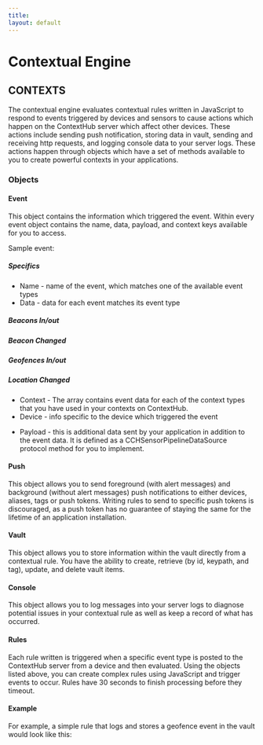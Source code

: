 ```yaml
---
title: 
layout: default
---
```


<h1 id="contextual_engine">Contextual Engine</h1>

<h2 id="contexts">CONTEXTS</h2>

<p>The contextual engine evaluates contextual rules written in JavaScript to respond to events triggered by devices and sensors to cause actions which happen on the ContextHub server which affect other devices. These actions include sending push notification, storing data in vault, sending and receiving http requests, and logging console data to your server logs. These actions happen through objects which have a set of methods available to you to create powerful contexts in your applications.</p>

<h3 id="objects">Objects</h3>

<h4 id="event">Event</h4>

<p>This object contains the information which triggered the event. Within every event object contains the name, data, payload, and context keys available for you to access.</p>

<p>Sample event:</p>
<script src='https://gist.github.com/Kevinwlee/a561eebf2c95acb43c69.js'><![CDATA[ ]]></script>
<h5 id="specifics">Specifics</h5>

<ul>
<li>Name - name of the event, which matches one of the available event types</li>

<li>Data - data for each event matches its event type</li>
</ul>

<h5 id="beacons_inout">Beacons In/out</h5>
<script src='https://gist.github.com/Kevinwlee/4d590d9baa29084edfde.js'><![CDATA[ ]]></script>
<h5 id="beacon_changed">Beacon Changed</h5>
<script src='https://gist.github.com/Kevinwlee/a6915dc76c05adf86d2a.js'><![CDATA[ ]]></script>
<h5 id="geofences_inout">Geofences In/out</h5>
<script src='https://gist.github.com/Kevinwlee/b056f1eab3712b528d0e.js'><![CDATA[ ]]></script>
<h5 id="location_changed">Location Changed</h5>
<script src='https://gist.github.com/Kevinwlee/a059f2277a0620431fe1.js'><![CDATA[ ]]></script><!--
#####Motion Changed

<script src="https://gist.github.com/Kevinwlee/d97b5608522e8912d641.js"> </script> -->
<ul>
<li>Context - The array contains event data for each of the context types that you have used in your contexts on ContextHub.</li>

<li>Device - info specific to the device which triggered the event</li>
</ul>
<script src='https://gist.github.com/Kevinwlee/8856e24cf1564470d52f.js'><![CDATA[ ]]></script>
<ul>
<li>Payload - this is additional data sent by your application in addition to the event data. It is defined as a CCHSensorPipelineDataSource protocol method for you to implement.</li>
</ul>

<h4 id="push">Push</h4>

<p>This object allows you to send foreground (with alert messages) and background (without alert messages) push notifications to either devices, aliases, tags or push tokens. Writing rules to send to specific push tokens is discouraged, as a push token has no guarantee of staying the same for the lifetime of an application installation.</p>
<script src='https://gist.github.com/jeffkibbule/1ca14a51402b3b06288e.js'><![CDATA[ ]]></script>
<h4 id="vault">Vault</h4>

<p>This object allows you to store information within the vault directly from a contextual rule. You have the ability to create, retrieve (by id, keypath, and tag), update, and delete vault items.</p>
<script src='https://gist.github.com/jeffkibuule/57776c703c24f4f16ce7.js'><![CDATA[ ]]></script>
<h4 id="console">Console</h4>

<p>This object allows you to log messages into your server logs to diagnose potential issues in your contextual rule as well as keep a record of what has occurred.</p>
<script src='https://gist.github.com/jeffkibuule/532e7c902d8661da5529.js'><![CDATA[ ]]></script>
<h4 id="rules">Rules</h4>

<p>Each rule written is triggered when a specific event type is posted to the ContextHub server from a device and then evaluated. Using the objects listed above, you can create complex rules using JavaScript and trigger events to occur. Rules have 30 seconds to finish processing before they timeout.</p>

<h4 id="example">Example</h4>

<p>For example, a simple rule that logs and stores a geofence event in the vault would look like this:</p>
<script src='https://gist.github.com/Kevinwlee/43d707615ab3f3b5cb8f.js'><![CDATA[ ]]></script>